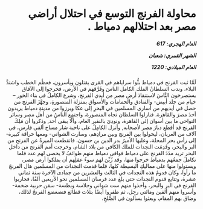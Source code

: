 <h1 dir="rtl">محاولة الفرنج التوسع في احتلال أراضي مصر بعد احتلالهم دمياط .</h1>

<h5 dir="rtl">العام الهجري:  617

الشهر القمري: شعبان

العام الميلادي: 1220</h5>

<p dir="rtl">لَمَّا ثبت الفرنج في دمياط بثُّوا سراياهم في القرى يقتلون ويأسرون، فعظُم الخطب واشتدَّ البلاء، وندب السلطانُ الملك الكامل الناسَ وفَرَّقهم في الأرض، فخرجوا إلى الآفاق يستصرخون النَّاسَ لاستنقاذ أرض مصر من أيدي الفرنج، وشرع الكاملُ في بناء الحور –خيام من جلد أبيض- والفنادق والحمامات والأسواق بمنزلة المنصورةِ، وجهَّزَ الفرنج من حصل في أيديهم من أسارى المسلمين في البحرِ إلى عكا وبرزوا من مدينةِ دمياط يريدون أخذَ مصرَ والقاهرة، فنازلوا السلطان تجاه المنصورة، واجتمع الناسُ من أهل مصر وسائر النواحي ما بين أسوان إلى القاهرة، ونودِيَ بالنفير العام، وألَّا يبقى أحد, وذكروا أن مَلِكَ الفرنج قد أقطع ديارَ مصر لأصحابه, وأنزل الكامِلُ على ناحية شار مساح ألفي فارس، في آلاف من العربان، ليحولوا بين الفرنج وبين مرادِهم، وسارت الشواني- ومعها حراقة كبيرة- إلى رأس بحر المحلة، وعليها الأميرُ بدر الدين بن حسون، فانقطعت الميرةُ عن الفرنج من البر والبحر، وقَدِمَت النجدات للملك الكافي من بلاد الشام، وخرجت أمم الفرنج من داخل البحر تريد مدَدَ الفرنج على دمياط فوافى دمياط منهم طوائفُ لا يحصى لهم عدد فلما تكاملَ جمعُهم بدمياط خرجوا منها، وقد زُيِّنَ لهم سوءُ عمَلِهم أن يملكوا أرض مصر، ويستولوا منها على مماليكِ البسيطة كلها، فلما قدمت النجدات من المسلمين هال الفرنجَ ما رأوا، وكان قدومُ هذه النجدات في الثالث والعشرين من جمادى الآخرة سنة ثماني عشرة، وتتابع قدوم النجدات حتى بلغ عدد فرسان المسلمين نحو الأربعين ألفًا، فحاربوا الفرنج في البر والبحر، وأخذوا منهم ست شواني وجلاسة وبطسة- سفن حربية ضخمة- وأسروا منهم ألفين ومائتي رجل، ثم ظفروا أيضًا بثلاث قطائع فتضعضع الفرنجُ لذلك، وضاق بهم المقام، وبعثوا يسألون في الصُّلحِ.</p></br>
